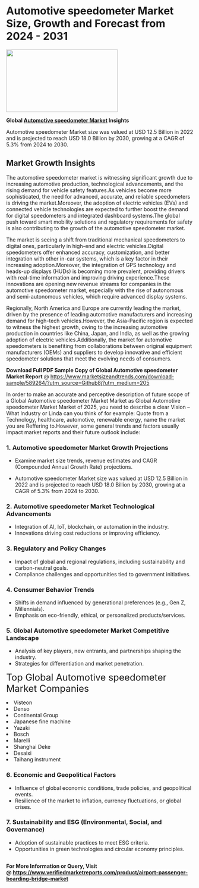 <H1>Automotive speedometer Market Size, Growth and Forecast from 2024 - 2031</H1><img class="aligncenter size-medium wp-image-584254" src="https://thirdeyenews.in/wp-content/uploads/2024/09/Global-Market-Research-300x168.jpeg" alt="" width="300" height="168" /><p><strong>Global&nbsp;<a href="https://www.marketsizeandtrends.com/download-sample/589264/?utm_source=Github8j?utm_medium=205">Automotive speedometer Market</a> Insights</strong></p><p>Automotive speedometer Market size was valued at USD 12.5 Billion in 2022 and is projected to reach USD 18.0 Billion by 2030, growing at a CAGR of 5.3% from 2024 to 2030.</p><p><h2>Market Growth Insights</h2> <p>The automotive speedometer market is witnessing significant growth due to increasing automotive production, technological advancements, and the rising demand for vehicle safety features.As vehicles become more sophisticated, the need for advanced, accurate, and reliable speedometers is driving the market.Moreover, the adoption of electric vehicles (EVs) and connected vehicle technologies are expected to further boost the demand for digital speedometers and integrated dashboard systems.The global push toward smart mobility solutions and regulatory requirements for safety is also contributing to the growth of the automotive speedometer market.</p> <p>The market is seeing a shift from traditional mechanical speedometers to digital ones, particularly in high-end and electric vehicles.Digital speedometers offer enhanced accuracy, customization, and better integration with other in-car systems, which is a key factor in their increasing adoption.Moreover, the integration of GPS technology and heads-up displays (HUDs) is becoming more prevalent, providing drivers with real-time information and improving driving experience.These innovations are opening new revenue streams for companies in the automotive speedometer market, especially with the rise of autonomous and semi-autonomous vehicles, which require advanced display systems.</p> <p>Regionally, North America and Europe are currently leading the market, driven by the presence of leading automotive manufacturers and increasing demand for high-tech vehicles.However, the Asia-Pacific region is expected to witness the highest growth, owing to the increasing automotive production in countries like China, Japan, and India, as well as the growing adoption of electric vehicles.Additionally, the market for automotive speedometers is benefiting from collaborations between original equipment manufacturers (OEMs) and suppliers to develop innovative and efficient speedometer solutions that meet the evolving needs of consumers.</p> <p><span class=""><strong>Download Full PDF Sample Copy of Global Automotive speedometer Market Report</strong> @ <a href="https://www.marketsizeandtrends.com/download-sample/589264/?utm_source=Github8j?utm_medium=205" target="_blank">https://www.marketsizeandtrends.com/download-sample/589264/?utm_source=Github8j?utm_medium=205</a></span></p><p>In order to make an accurate and perceptive description of future scope of a Global&nbsp;Automotive speedometer Market Market as Global&nbsp;Automotive speedometer Market Market of 2025, you need to describe a clear Vision &ndash; What Industry or Linda can you think of for example: Quote from a Technology, healthcare, automotive, renewable energy, name the market you are Reffering to.However, some general trends and factors usually impact market reports and their future outlook include:</p><h3>1.&nbsp;<strong>Automotive speedometer Market Growth Projections</strong></h3><ul><li>Examine market size trends, revenue estimates and CAGR (Compounded Annual Growth Rate) projections.</li><li><p>Automotive speedometer Market size was valued at USD 12.5 Billion in 2022 and is projected to reach USD 18.0 Billion by 2030, growing at a CAGR of 5.3% from 2024 to 2030.</p></li></ul><h3>2.&nbsp;<strong>Automotive speedometer Market Technological Advancements</strong></h3><ul><li>Integration of AI, IoT, blockchain, or automation in the industry.</li><li>Innovations driving cost reductions or improving efficiency.</li></ul><h3>3.&nbsp;<strong>Regulatory and Policy Changes</strong></h3><ul><li>Impact of global and regional regulations, including sustainability and carbon-neutral goals.</li><li>Compliance challenges and opportunities tied to government initiatives.</li></ul><h3>4.&nbsp;<strong>Consumer Behavior Trends</strong></h3><ul><li>Shifts in demand influenced by generational preferences (e.g., Gen Z, Millennials).</li><li>Emphasis on eco-friendly, ethical, or personalized products/services.</li></ul><h3>5.&nbsp;<strong>Global Automotive speedometer Market Competitive Landscape</strong></h3><ul><li>Analysis of key players, new entrants, and partnerships shaping the industry.</li><li>Strategies for differentiation and market penetration.</li></ul><p data-pm-slice="1 1 []"><span style="color: inherit; font-family: inherit; font-size: 25px;">Top Global Automotive speedometer Market Companies</span></p><div class="" data-test-id=""><p><li>Visteon</li><li> Denso</li><li> Continental Group</li><li> Japanese fine machine</li><li> Yazaki</li><li> Bosch</li><li> Marelli</li><li> Shanghai Deke</li><li> Desaixi</li><li> Taihang instrument</li></p></div><h3>6.&nbsp;<strong>Economic and Geopolitical Factors</strong></h3><ul><li>Influence of global economic conditions, trade policies, and geopolitical events.</li><li>Resilience of the market to inflation, currency fluctuations, or global crises.</li></ul><h3>7.&nbsp;<strong>Sustainability and ESG (Environmental, Social, and Governance)</strong></h3><ul><li>Adoption of sustainable practices to meet ESG criteria.</li><li>Opportunities in green technologies and circular economy principles.</li></ul><h2><strong style="font-size: 14px;">For More Information or Query, Visit @&nbsp;</strong><a style="background-color: #ffffff; font-size: 14px;" href="https://www.marketsizeandtrends.com/report/automotive-speedometer-market/" target="_blank">https://www.verifiedmarketreports.com/product/airport-passenger-boarding-bridge-market</a></h2>